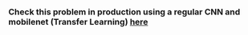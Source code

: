 ### Check this problem in production using a regular CNN and mobilenet (Transfer Learning) [here](http://localhost:8081/flowers-classification)
